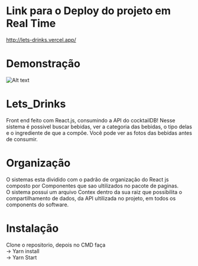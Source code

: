 # Link para o Deploy do projeto em Real Time <br>
http://lets-drinks.vercel.app/
# Demonstração 
![Alt text](https://github.com/renanxd25/Lets_Drinks/blob/main/Lets%20Drink.gif?raw=true "Demonstração")
# Lets_Drinks
Front end feito com React.js, consumindo a API do cocktailDB! Nesse sistema é possivel buscar bebidas, ver a categoria das bebidas, o tipo delas e o ingrediente de que a compõe. Você pode ver as fotos das bebidas antes de consumir. <br>
# Organização
O sistemas esta dividido com o padrão de organização do React js composto por Componentes que sao ultilizados no pacote de paginas. <br>
O sistema possui um arquivo Contex dentro da sua raiz que possibilita o compartilhamento de dados, da API ultilizada no projeto, em todos os components do software.<br>
# Instalação <br>
Clone o repositorio, depois no CMD faça <br>
-> Yarn install<br>
-> Yarn Start
